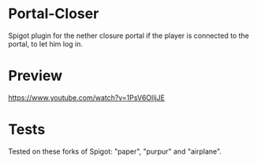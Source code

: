 # Portal-Closer
Spigot plugin for the nether closure portal if the player is connected to the portal, to let him log in.

# Preview 
https://www.youtube.com/watch?v=1PsV6OlIjJE

# Tests
Tested on these forks of Spigot: "paper", "purpur" and "airplane".
